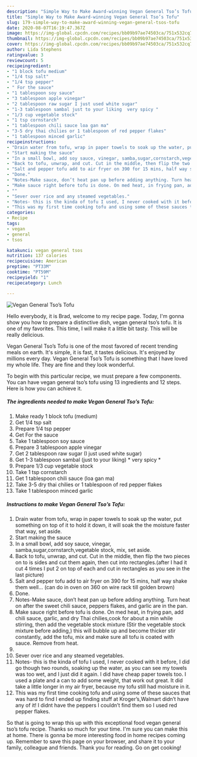 ```yaml
---
description: "Simple Way to Make Award-winning Vegan General Tso’s Tofu"
title: "Simple Way to Make Award-winning Vegan General Tso’s Tofu"
slug: 179-simple-way-to-make-award-winning-vegan-general-tsos-tofu
date: 2020-08-07T16:19:47.367Z
image: https://img-global.cpcdn.com/recipes/bb09b97ae74503ca/751x532cq70/vegan-general-tsos-tofu-recipe-main-photo.jpg
thumbnail: https://img-global.cpcdn.com/recipes/bb09b97ae74503ca/751x532cq70/vegan-general-tsos-tofu-recipe-main-photo.jpg
cover: https://img-global.cpcdn.com/recipes/bb09b97ae74503ca/751x532cq70/vegan-general-tsos-tofu-recipe-main-photo.jpg
author: Lida Stephens
ratingvalue: 3
reviewcount: 5
recipeingredient:
- "1 block tofu medium"
- "1/4 tsp salt"
- "1/4 tsp pepper"
- " For the sauce"
- "1 tablespoon soy sauce"
- "3 tablespoon apple vinegar"
- "2 tablespoon raw sugar I just used white sugar"
- "1-3 tablespoon sambal just to your liking  very spicy "
- "1/3 cup vegetable stock"
- "1 tsp cornstarch"
- "1 tablespoon chili sauce loa gan ma"
- "3-5 dry thai chilies or 1 tablespoon of red pepper flakes"
- "1 tablespoon minced garlic"
recipeinstructions:
- "Drain water from tofu, wrap in paper towels to soak up the water, put something on top of it to hold it down, it will soak the the moisture faster that way, set aside."
- "Start making the sauce"
- "In a small bowl, add soy sauce, vinegar, samba,sugar,cornstarch,vegetable stock, mix, set aside."
- "Back to tofu, unwrap, and cut. Cut in the middle, then flip the two pieces on to is sides and cut them again, then cut into rectangles.(after I had it cut 4 times I put 2 on top of each and cut in rectangles as you see in the last picture)"
- "Salt and pepper tofu add to air fryer on 390 for 15 mins, half way shake them well... (can do in oven on 360 on wire rack till golden brown)"
- "Done."
- "Notes-Make sauce, don’t heat pan up before adding anything. Turn heat on after the sweet chili sauce, peppers flakes, and garlic are in the pan."
- "Make sauce right before tofu is done. On med heat, in frying pan, add chili sauce, garlic, and dry Thai chilies,cook for about a min while stirring, then add the vegetable stock mixture (Stir the vegetable stock mixture before adding,) this will bubble up and become thicker stir constantly, add the tofu, mix and make sure all tofu is coated with sauce. Remove from heat."
- ""
- "Sever over rice and any steamed vegetables."
- "Notes- this is the kinda of tofu I used, I never cooked with it before, I did go though two rounds, soaking up the water, as you can see my towels was too wet, and I just did it again. I did have cheap paper towels too. I used a plate and a can to add some weight, that work out great. It did take a little longer in my air fryer, because my tofu still had moisture in it."
- "This was my first time cooking tofu and using some of these sauces that was hard to find I ended up finding stuff at Kroger’s,Walmart didn’t have any of it! I didnt have the peppers I couldn’t find them so I used red pepper flakes."
categories:
- Recipe
tags:
- vegan
- general
- tsos

katakunci: vegan general tsos 
nutrition: 137 calories
recipecuisine: American
preptime: "PT33M"
cooktime: "PT59M"
recipeyield: "1"
recipecategory: Lunch

---
```



![Vegan General Tso’s Tofu](https://img-global.cpcdn.com/recipes/bb09b97ae74503ca/751x532cq70/vegan-general-tsos-tofu-recipe-main-photo.jpg)

Hello everybody, it is Brad, welcome to my recipe page. Today, I'm gonna show you how to prepare a distinctive dish, vegan general tso’s tofu. It is one of my favorites. This time, I will make it a little bit tasty. This will be really delicious.

Vegan General Tso’s Tofu is one of the most favored of recent trending meals on earth. It's simple, it is fast, it tastes delicious. It's enjoyed by millions every day. Vegan General Tso’s Tofu is something that I have loved my whole life. They are fine and they look wonderful.




To begin with this particular recipe, we must prepare a few components. You can have vegan general tso’s tofu using 13 ingredients and 12 steps. Here is how you can achieve it.

<!--inarticleads1-->

##### The ingredients needed to make Vegan General Tso’s Tofu:

1. Make ready 1 block tofu (medium)
1. Get 1/4 tsp salt
1. Prepare 1/4 tsp pepper
1. Get  For the sauce
1. Take 1 tablespoon soy sauce
1. Prepare 3 tablespoon apple vinegar
1. Get 2 tablespoon raw sugar (I just used white sugar)
1. Get 1-3 tablespoon sambal (just to your liking) * very spicy *
1. Prepare 1/3 cup vegetable stock
1. Take 1 tsp cornstarch
1. Get 1 tablespoon chili sauce (loa gan ma)
1. Take 3-5 dry thai chilies or 1 tablespoon of red pepper flakes
1. Take 1 tablespoon minced garlic




<!--inarticleads2-->

##### Instructions to make Vegan General Tso’s Tofu:

1. Drain water from tofu, wrap in paper towels to soak up the water, put something on top of it to hold it down, it will soak the the moisture faster that way, set aside.
1. Start making the sauce
1. In a small bowl, add soy sauce, vinegar, samba,sugar,cornstarch,vegetable stock, mix, set aside.
1. Back to tofu, unwrap, and cut. Cut in the middle, then flip the two pieces on to is sides and cut them again, then cut into rectangles.(after I had it cut 4 times I put 2 on top of each and cut in rectangles as you see in the last picture)
1. Salt and pepper tofu add to air fryer on 390 for 15 mins, half way shake them well... (can do in oven on 360 on wire rack till golden brown)
1. Done.
1. Notes-Make sauce, don’t heat pan up before adding anything. Turn heat on after the sweet chili sauce, peppers flakes, and garlic are in the pan.
1. Make sauce right before tofu is done. On med heat, in frying pan, add chili sauce, garlic, and dry Thai chilies,cook for about a min while stirring, then add the vegetable stock mixture (Stir the vegetable stock mixture before adding,) this will bubble up and become thicker stir constantly, add the tofu, mix and make sure all tofu is coated with sauce. Remove from heat.
1. 
1. Sever over rice and any steamed vegetables.
1. Notes- this is the kinda of tofu I used, I never cooked with it before, I did go though two rounds, soaking up the water, as you can see my towels was too wet, and I just did it again. I did have cheap paper towels too. I used a plate and a can to add some weight, that work out great. It did take a little longer in my air fryer, because my tofu still had moisture in it.
1. This was my first time cooking tofu and using some of these sauces that was hard to find I ended up finding stuff at Kroger’s,Walmart didn’t have any of it! I didnt have the peppers I couldn’t find them so I used red pepper flakes.




So that is going to wrap this up with this exceptional food vegan general tso’s tofu recipe. Thanks so much for your time. I'm sure you can make this at home. There is gonna be more interesting food in home recipes coming up. Remember to save this page on your browser, and share it to your family, colleague and friends. Thank you for reading. Go on get cooking!
